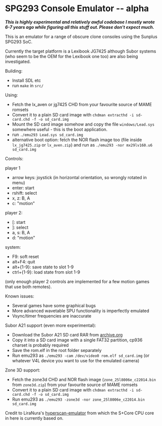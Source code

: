 # SPG293 Console Emulator -- alpha

***This is highly experimental and relatively awful codebase I mostly wrote 6-7 years ago while figuring all this stuff out. Please don't expect much.***

This is an emulator for a range of obscure clone consoles using the Sunplus SPG293 SoC.

Currently the target platform is a Lexibook JG7425 although Subor systems (who seem to be the OEM for the Lexibook one too) are also being investigated.

Building:

 - Install SDL etc
 - run `make` in `src/`

Using:

 - Fetch the lx_aven or jg7425 CHD from your favourite source of MAME romsets
 - Convert it to a plain SD card image with `chdman extracthd -i sd-card.chd -f -o sd_card.img`
 - Mount the SD card image somehow and copy the file `windows/Lead.sys` somewhere useful - this is the boot application.
 - run `./emu293 Lead.sys sd_card.img`
 - alternative boot option: fetch the NOR flash image too (file inside `lx_jg7425.zip` or `lx_aven.zip`) and run as `./emu293 -nor mx29lv160.u6 sd_card.img`

Controls:

player 1
 - arrow keys: joystick (in horizontal orientation, so wrongly rotated in menu)
 - enter: start
 - rshift: select
 - x, z: B, A
 - c: "motion"

player 2:
 - \[: start
 - \]: select
 - a, s: B, A
 - d: "motion"

system:
 - F9: soft reset
 - alt+F4: quit
 - alt+{1-9}: save state to slot 1-9
 - ctrl+{1-9}: load state from slot 1-9

(only enough player 2 controls are implemented for a few motion games that use both remotes).

Known issues:
 - Several games have some graphical bugs
 - More advanced wavetable SPU functionality is imperfectly emulated
 - Vsync/timer frequencies are inaccurate

Subor A21 support (even more experimental):
 - Download the Subor A21 SD card RAR from [archive.org](https://archive.org/details/a-21_20230131)
 - Copy it into a SD card image with a single FAT32 partition, cp936 charset is probably required
 - Save the rom.elf in the root folder separately
 - Run emu293 as `./emu293 -cam /dev/video0 rom.elf sd_card.img` (or whatever V4L device you want to use for the emulated camera)

Zone 3D support:
 - Fetch the zone3d CHD and NOR flash image (`zone_25l8006e_c22014.bin` from `zone3d.zip`) from your favourite source of MAME romsets
 - Convert it to a plain SD card image with `chdman extracthd -i sd-card.chd -f -o sd_card.img`
 - Run emu293 as `./emu293 -zone3d -nor zone_25l8006e_c22014.bin sd_card.img` 

Credit to LiraNura's [hyperscan-emulator](https://github.com/LiraNuna/hyperscan-emulator/) from which the S+Core CPU core in here is currently based on.
